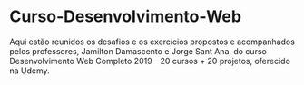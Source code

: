 # Curso-Desenvolvimento-Web
Aqui estão reunidos os desafios e os exercícios propostos e acompanhados pelos professores, Jamilton Damascento e Jorge Sant Ana, do curso Desenvolvimento Web Completo 2019 - 20 cursos + 20 projetos, oferecido na Udemy.
